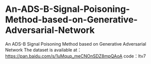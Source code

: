 # An-ADS-B-Signal-Poisoning-Method-based-on-Generative-Adversarial-Network
An ADS-B Signal Poisoning Method based on Generative Adversarial Network
The dataset is available at：https://pan.baidu.com/s/1uMqup_meCNOnSDZ8mpQAoA      code：ltv7
